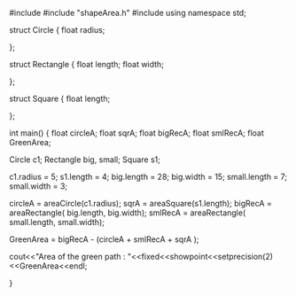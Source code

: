 #include <iostream>
#include "shapeArea.h"
#include <iomanip>
using namespace std;

struct Circle
{
  float radius;

};

struct Rectangle
{
  float length;
  float width;

};

struct Square
{
  float length;

};

int main() 
{
  float circleA;
  float sqrA;
  float bigRecA;
  float smlRecA;
  float GreenArea;

  Circle c1;
  Rectangle big, small;
  Square s1;

  c1.radius = 5;
  s1.length = 4;
  big.length = 28;
  big.width = 15;
  small.length = 7;
  small.width = 3;
  
  circleA = areaCircle(c1.radius);
  sqrA = areaSquare(s1.length);
  bigRecA = areaRectangle( big.length, big.width);
  smlRecA = areaRectangle( small.length, small.width);

  GreenArea = bigRecA - (circleA + smlRecA +  sqrA );

  cout<<"Area of the green path : "<<fixed<<showpoint<<setprecision(2)<<GreenArea<<endl;

}